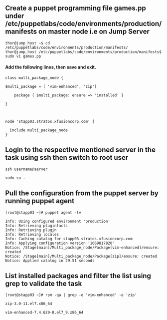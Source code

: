 ## Create a puppet programming file games.pp under /etc/puppetlabs/code/environments/production/manifests on master node i.e on Jump Server 

```
thor@jump_host ~$ cd /etc/puppetlabs/code/environments/production/manifests/
thor@jump_host /etc/puppetlabs/code/environments/production/manifests$ sudo vi games.pp

```
#### Add the following lines, then save and exit.
```
class multi_package_node {

$multi_package = [ 'vim-enhanced', 'zip']

    package { $multi_package: ensure => 'installed' }

}

 

node 'stapp03.stratos.xfusioncorp.com' {

  include multi_package_node
}
```
## Login to the respective mentioned server in the task using ssh then switch to root user

```
ssh username@server

sudo su -
```
## Pull the configuration from the puppet server by running puppet agent
```
[root@stapp03 ~]# puppet agent -tv
```
```
Info: Using configured environment 'production'
Info: Retrieving pluginfacts
Info: Retrieving plugin
Info: Retrieving locales
Info: Caching catalog for stapp03.stratos.xfusioncorp.com
Info: Applying configuration version '1669817820'
Notice: /Stage[main]/Multi_package_node/Package[vim-enhanced]/ensure: created
Notice: /Stage[main]/Multi_package_node/Package[zip]/ensure: created
Notice: Applied catalog in 29.51 seconds
```
## List installed packages and filter the list using grep to validate the task
```
[root@stapp03 ~]# rpm -qa | grep -e 'vim-enhanced' -e 'zip'
```
```
zip-3.0-11.el7.x86_64

vim-enhanced-7.4.629-8.el7_9.x86_64
```
